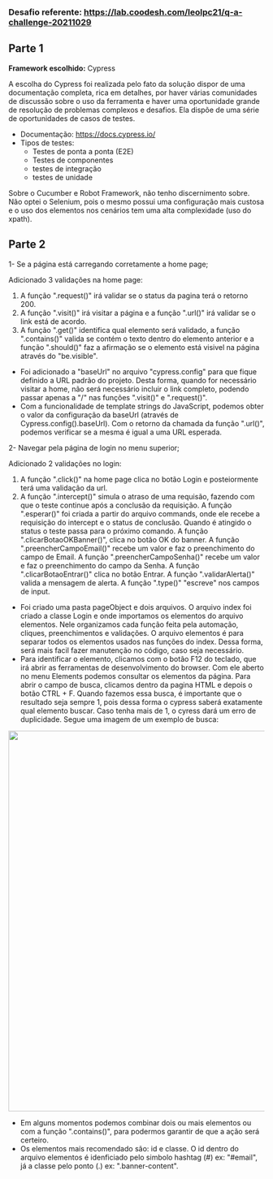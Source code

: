 
### Desafio referente: https://lab.coodesh.com/leolpc21/q-a-challenge-20211029

## Parte 1

**Framework escolhido:** Cypress

A escolha do Cypress foi realizada pelo fato da solução dispor de uma documentação completa, rica em detalhes, por haver várias comunidades de discussão sobre o uso da ferramenta e haver uma oportunidade grande de resolução de problemas complexos e desafios. Ela dispõe de uma série de oportunidades de casos de testes.

- Documentação: https://docs.cypress.io/
- Tipos de testes: 
  - Testes de ponta a ponta (E2E)
  - Testes de componentes
  - testes de integração
  - testes de unidade

Sobre o Cucumber e Robot Framework, não tenho discernimento sobre. Não optei o Selenium, pois o mesmo possui uma configuração mais custosa e o uso dos elementos nos cenários tem uma alta complexidade (uso do xpath).

## Parte 2

1- Se a página está carregando corretamente a home page;

  Adicionado 3 validações na home page:

1. A função ".request()" irá validar se o status da pagina terá o retorno 200.
2. A função ".visit()" irá visitar a página e a função ".url()" irá validar se o link está de acordo.
3. A função ".get()" identifica qual elemento será validado, a função ".contains()" valida se contém o texto dentro do elemento anterior e a função ".should()" faz a afirmação se o elemento está visivel na página através do "be.visible".

- Foi adicionado a "baseUrl" no arquivo "cypress.config" para que fique definido a URL padrão do projeto. Desta forma, quando for necessário visitar a home, não será necessário incluir o link completo, podendo passar apenas a "/" nas funções ".visit()" e ".request()".
- Com a funcionalidade de template strings do JavaScript, podemos obter o valor da configuração da baseUrl (através de Cypress.config().baseUrl). Com o retorno da chamada da função ".url()", podemos verificar se a mesma é igual a uma URL esperada.

2- Navegar pela página de login no menu superior;

  Adicionado 2 validações no login:

1. A função ".click()" na home page clica no botão Login e posteiormente terá uma validação da url.
2. A função ".intercept()" simula o atraso de uma requisão, fazendo com que o teste continue após a conclusão da requisição. A função ".esperar()" foi criada a partir do arquivo commands, onde ele recebe a requisição do intercept e o status de conclusão. Quando é atingido o status o teste passa para o próximo comando. A função ".clicarBotaoOKBanner()", clica no botão OK do banner. A função ".preencherCampoEmail()" recebe um valor e faz o preenchimento do campo de Email. A função ".preencherCampoSenha()" recebe um valor e faz o preenchimento do campo da Senha. A função ".clicarBotaoEntrar()" clica no botão Entrar. A função ".validarAlerta()" valida a mensagem de alerta. A função ".type()" "escreve" nos campos de input.

- Foi criado uma pasta pageObject e dois arquivos. O arquivo index foi criado a classe Login e onde importamos os elementos do arquivo elementos. Nele organizamos cada função feita pela automação, cliques, preenchimentos e validações. O arquivo elementos é para separar todos os elementos usados nas funções do index. Dessa forma, será mais facil fazer manutenção no código, caso seja necessário.
- Para identificar o elemento, clicamos com o botão F12 do teclado, que irá abrir as ferramentas de desenvolvimento do browser. Com ele aberto no menu Elements podemos consultar os elementos da página. Para abrir o campo de busca, clicamos dentro da pagina HTML e depois o botão CTRL + F. Quando fazemos essa busca, é importante que o resultado seja sempre 1, pois dessa forma o cypress saberá exatamente qual elemento buscar. Caso tenha mais de 1, o cyress dará um erro de duplicidade. Segue uma imagem de um exemplo de busca:

<div align="center">
<img src="https://user-images.githubusercontent.com/43275999/213593990-1bf1622c-9bf2-4d3c-aae6-18918fe7fe04.jpeg" width="750px" />
</div>

- Em alguns momentos podemos combinar dois ou mais elementos ou com a função ".contains()", para podermos garantir de que a ação será certeiro.
- Os elementos mais recomendado são: id e classe. O id dentro do arquivo elementos é idenficiado pelo simbolo hashtag (#) ex: "#email", já a classe pelo ponto (.) ex: ".banner-content". 


